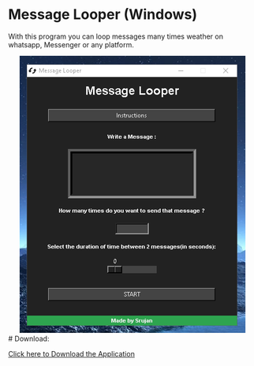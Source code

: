 # Message Looper (Windows)
With this program you can loop messages many times weather on whatsapp, Messenger or any platform.
<center>
<img src="./interface.png"/>
</center>
# Download:

<a href="https://github.com/Royal-lobster/messagelooper-Python/raw/master/dist/MessageLooper.exe">Click here to Download the Application</a>
